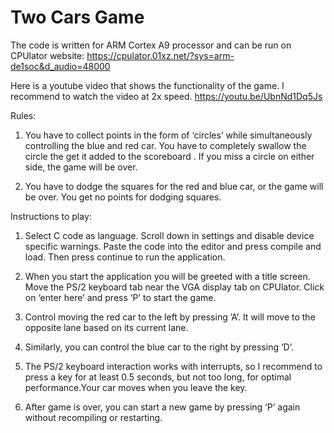 # Two Cars Game


The code is written for ARM Cortex A9 processor and can be run on CPUlator website:
	https://cpulator.01xz.net/?sys=arm-de1soc&d_audio=48000
	
Here is a youtube video that shows the functionality of the game. I recommend to watch the video at 2x speed.
	https://youtu.be/UbnNd1Dq5Js

Rules: 

1. You have to collect points in the form of ‘circles’ while simultaneously controlling the blue and red car. You have to completely swallow the circle the get it added to the scoreboard . If you miss a circle on either side, the game will be over.

2. You have to dodge the squares for the red and blue car, or the game will be over. You get no points for dodging squares. 


Instructions to play:

1. Select C code as language. Scroll down in settings and disable device specific warnings. Paste the code into the editor and press compile and load. Then press continue to run the application.

2. When you start the application you will be greeted with a title screen. Move the PS/2 keyboard tab near the VGA display tab on CPUlator. Click on ‘enter here’ and press ‘P’ to start the game. 

3. Control moving the red car to the left by pressing ’A’. It will move to the opposite lane based on its current lane.

4. Similarly, you can control the blue car to the right by pressing ‘D’.

5. The PS/2 keyboard interaction works with interrupts, so I recommend to press a key for at least 0.5 seconds, but not too long, for optimal performance.Your car moves when you leave the key.

6. After game is over, you can start a new game by pressing ‘P’ again without recompiling or restarting.




